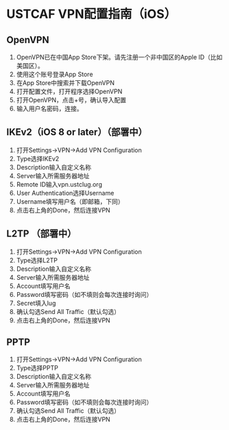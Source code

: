 # USTCAF VPN配置指南（iOS）

## OpenVPN

1. OpenVPN已在中国App Store下架。请先注册一个非中国区的Apple ID（比如美国区）。
2. 使用这个账号登录App Store
3. 在App Store中搜索并下载OpenVPN
4. 打开配置文件，打开程序选择OpenVPN
5. 打开OpenVPN，点击+号，确认导入配置
6. 输入用户名密码，连接。

## IKEv2（iOS 8 or later）（部署中）

1. 打开Settings->VPN->Add VPN Configuration
2. Type选择IKEv2
3. Description输入自定义名称
4. Server输入所需服务器地址
5. Remote ID输入vpn.ustclug.org
6. User Authentication选择Username
7. Username填写用户名（即邮箱，下同）
8. 点击右上角的Done，然后连接VPN

## L2TP （部署中）

1. 打开Settings->VPN->Add VPN Configuration
2. Type选择L2TP
3. Description输入自定义名称
4. Server输入所需服务器地址
5. Account填写用户名
6. Password填写密码（如不填则会每次连接时询问）
7. Secret填入lug
8. 确认勾选Send All Traffic（默认勾选）
9. 点击右上角的Done，然后连接VPN

## PPTP

1. 打开Settings->VPN->Add VPN Configuration
2. Type选择PPTP
3. Description输入自定义名称
4. Server输入所需服务器地址
5. Account填写用户名
6. Password填写密码（如不填则会每次连接时询问）
7. 确认勾选Send All Traffic（默认勾选）
8. 点击右上角的Done，然后连接VPN
